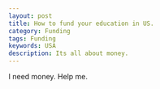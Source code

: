 ```yaml
---
layout: post
title: How to fund your education in US.
category: Funding
tags: Funding
keywords: USA
description: Its all about money.
---
```


I need money. Help me.
